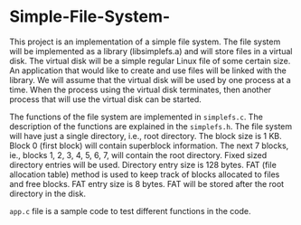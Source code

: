 # Simple-File-System-
This project is an implementation of a simple file system. The file system will be
implemented as a library (libsimplefs.a) and will store files in a virtual disk. The
virtual disk will be a simple regular Linux file of some certain size. An application
that would like to create and use files will be linked with the library. We will assume
that the virtual disk will be used by one process at a time. When the process using the
virtual disk terminates, then another process that will use the virtual disk can be
started.

The functions of the file system are implemented in `simplefs.c`. The description of the functions are explained in the `simplefs.h`.
The file system will have just a single directory, i.e., root directory. The block size is 1 KB. Block 0 (first block) will contain superblock information. 
The next 7 blocks, ie., blocks 1, 2, 3, 4, 5, 6, 7, will contain the root directory. Fixed
sized directory entries will be used. Directory entry size is 128 bytes.
FAT (file allocation table) method is used to keep track of blocks allocated to files
and free blocks. FAT entry size is 8 bytes. FAT will be stored after the root directory
in the disk.

`app.c` file is a sample code to test different functions in the code.
